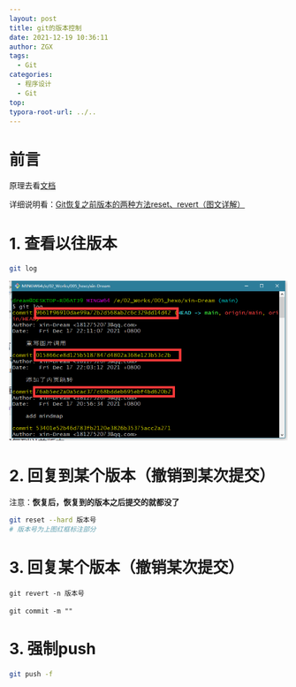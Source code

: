 ```yaml
---
layout: post
title: git的版本控制
date: 2021-12-19 10:36:11
author: ZGX
tags:
  - Git
categories:
  - 程序设计
  - Git
top: 
typora-root-url: ../..
---
```




# 前言

原理去看[文档](https://git-scm.com/book/zh/v2/起步-关于版本控制)

详细说明看：[Git恢复之前版本的两种方法reset、revert（图文详解）](https://blog.csdn.net/yxlshk/article/details/79944535)

# 1. 查看以往版本

```bash
git log		
```

![查看版本号](/images/git的版本控制/image-20211219163015002.png)

# 2. 回复到某个版本（撤销到某次提交）

注意：**恢复后，恢复到的版本之后提交的就都没了**

```bash
git reset --hard 版本号
# 版本号为上图红框标注部分
```

# 3. 回复某个版本（撤销某次提交）

```
git revert -n 版本号

git commit -m ""
```



# 3. 强制push

```bash
git push -f
```

